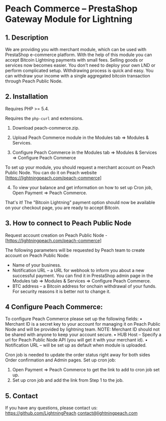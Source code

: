 # Peach Commerce – PrestaShop  Gateway Module for Lightning

## 1. Description

We are providing you with merchant module, which can be used with PrestaShop e-commerce platform. With the help of this module you can accept Bitcoin Lightning payments with small fees. Selling goods or services now becomes easier. You don't need to deploy your own LND or perform complicated setup. Withdrawing process is quick and easy. You can withdraw your income with a single aggregated bitcoin transaction through Peach Public Node.

## 2. Installation

Requires PHP >= 5.4.

Requires the `php-curl` and extensions.

1. Download peach-commerce.zip.

2. Upload Peach Commerce module in the Modules tab => Modules & Services.

3. Configure Peach Commerce in the Modules tab => Modules & Services => Configure Peach Commerce

To set up your module, you should request a merchant account on Peach Public Node. You can do it on Peach website [https://lightningpeach.com/peach-commerce]

4. To view your balance and get information on how to set up Cron job, Open Payment => Peach Commerce.

That's it! The "Bitcoin Lightning" payment option should now be available on your checkout page, you are ready to accept Bitcoin.

## 3. How to connect to Peach Public Node

Request account creation on Peach Public Node - [https://lightningpeach.com/peach-commerce]

The following parameters will be requested by Peach team to create account on Peach Public Node:
- Name of your business.
- Notification URL – a URL for webhook to inform you about a new successful payment. You can find it in PrestaShop admin page in the Modules tab => Modules & Services => Configure Peach Commerce.
- BTC address – a Bitcoin address for onchain withdrawal of your funds. For security reasons it is better not to change it.


## 4 Configure Peach Commerce:
To configure Peach Commerce please set up the following fields:
•	Merchant ID is a secret key to your account for managing it on Peach Public Node and will be provided by lightning team.
NOTE: Merchant ID should not be shared with anyone to keep your account secure.
•	HUB Host – Specify a url for Peach Public Node API (you will get it with your merchant id).
•	Notification URL – will be set up as default when module is uploaded.

Cron job is needed to update the order status right away for both sides Order confirmation and Admin pages.
Set up cron job:
1.	Open Payment => Peach Commerce to get the link to add to cron job set up.
2.	Set up cron job and add the link from Step 1 to the job.


## 5. Contact

If you have any questions, please contact us:
https://github.com/LightningPeach
contact@lightningpeach.com


